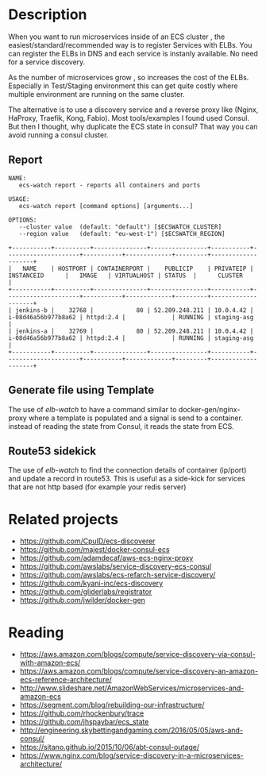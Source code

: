 # Description
When you want to run microservices inside of an ECS cluster , the easiest/standard/recommended way is to register Services with ELBs.
You can register the ELBs in DNS and each service is instanly available. No need for a service discovery.

As the number of microservices grow , so increases the cost of the ELBs. Especially in Test/Staging environment this can get quite costly where multiple environment are running on the same cluster.

The alternative is to use a discovery service and a reverse proxy like (Nginx, HaProxy, Traefik, Kong, Fabio).
Most tools/examples I found used Consul. But then I thought, why duplicate the ECS state in consul? That way you can avoid running a consul cluster.

## Report
```
NAME:
   ecs-watch report - reports all containers and ports

USAGE:
   ecs-watch report [command options] [arguments...]

OPTIONS:
   --cluster value  (default: "default") [$ECSWATCH_CLUSTER]
   --region value   (default: "eu-west-1") [$ECSWATCH_REGION]
```

```
+-----------+----------+---------------+----------------+-----------+---------------------+-----------+-------------+---------+--------------------+
|   NAME    | HOSTPORT | CONTAINERPORT |    PUBLICIP    | PRIVATEIP |     INSTANCEID      |   IMAGE   | VIRTUALHOST | STATUS  |      CLUSTER       |
+-----------+----------+---------------+----------------+-----------+---------------------+-----------+-------------+---------+--------------------+
| jenkins-b |    32768 |            80 | 52.209.248.211 | 10.0.4.42 | i-08d46a56b977b8a62 | httpd:2.4 |             | RUNNING | staging-asg        |
| jenkins-a |    32769 |            80 | 52.209.248.211 | 10.0.4.42 | i-08d46a56b977b8a62 | httpd:2.4 |             | RUNNING | staging-asg        |
+-----------+----------+---------------+----------------+-----------+---------------------+-----------+-------------+---------+--------------------+
```

## Generate file using Template
The use of *elb-watch* to have a command similar to docker-gen/nginx-proxy where a template is populated and a signal is send to a container.
instead of reading the state from Consul, it reads the state from ECS.

## Route53 sidekick
The use of *elb-watch* to find the connection details of container (ip/port) and update a record in route53.
This is useful as a side-kick for services that are not http based (for example your redis server)

# Related projects
- <https://github.com/CpuID/ecs-discoverer>
- <https://github.com/majest/docker-consul-ecs>
- <https://github.com/adamdecaf/aws-ecs-nginx-proxy>
- <https://github.com/awslabs/service-discovery-ecs-consul>
- <https://github.com/awslabs/ecs-refarch-service-discovery/>
- <https://github.com/kyani-inc/ecs-discovery>
- <https://github.com/gliderlabs/registrator>
- <https://github.com/jwilder/docker-gen>

# Reading
- <https://aws.amazon.com/blogs/compute/service-discovery-via-consul-with-amazon-ecs/>
- <https://aws.amazon.com/blogs/compute/service-discovery-an-amazon-ecs-reference-architecture/>
- <http://www.slideshare.net/AmazonWebServices/microservices-and-amazon-ecs>
- <https://segment.com/blog/rebuilding-our-infrastructure/>
- <https://github.com/rhockenbury/trace>
- <https://github.com/jhspaybar/ecs_state>
- <http://engineering.skybettingandgaming.com/2016/05/05/aws-and-consul/>
- <https://sitano.github.io/2015/10/06/abt-consul-outage/>
- <https://www.nginx.com/blog/service-discovery-in-a-microservices-architecture/>
